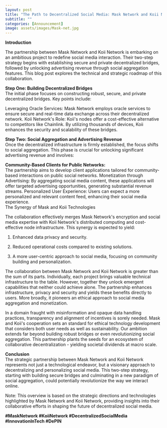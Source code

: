 ```yaml
---
layout: post
title: "The Path to Decentralized Social Media: Mask Network and Koii Network's Strategic Roadmap"
subtitle: ""
categories: [Announcement]
image: assets/images/Mask-net.jpg
---
```

**Introduction**

The partnership between Mask Network and Koii Network is embarking on an ambitious project to redefine social media interaction. Their two-step strategy begins with establishing secure and private decentralized bridges, followed by unlocking advertising revenue through social aggregation features. This blog post explores the technical and strategic roadmap of this collaboration.

**Step One: Building Decentralized Bridges**  
The initial phase focuses on constructing robust, secure, and private decentralized bridges. Key points include:

Leveraging Oracle Services: Mask Network employs oracle services to ensure secure and real-time data exchange across their decentralized network.
Koii Network's Role: Koii's nodes offer a cost-effective alternative to competitors like Chainlink. By utilizing thousands of devices, Koii enhances the security and scalability of these bridges.

**Step Two: Social Aggregation and Advertising Revenue**  
Once the decentralized infrastructure is firmly established, the focus shifts to social aggregation. This phase is crucial for unlocking significant advertising revenue and involves:

**Community-Based Clients for Public Networks:**  
The partnership aims to develop client applications tailored for community-based interactions on public social networks.
Monetization through Advertising: By aggregating social media content, these applications will offer targeted advertising opportunities, generating substantial revenue streams.
Personalized User Experience: Users can expect a more personalized and relevant content feed, enhancing their social media experience.  
The Synergy of Mask and Koii Technologies

The collaboration effectively merges Mask Network's encryption and social media expertise with Koii Network's distributed computing and cost-effective node infrastructure. This synergy is expected to yield:

1. Enhanced data privacy and security.

2. Reduced operational costs compared to existing solutions.

3. A more user-centric approach to social media, focusing on community building and personalization.

The collaboration between Mask Network and Koii Network is greater than the sum of its parts. Individually, each project brings valuable technical infrastructure to the table. However, together they unlock emergent capabilities that neither could achieve alone. The partnership enhances infrastructure, privacy and security and yields these benefits directly to users. More broadly, it pioneers an ethical approach to social media aggregation and monetization.

In a domain fraught with misinformation and opaque data handling practices, transparency and alignment of incentives is sorely needed. Mask and Koii's cooperation sets an standard for ethical technology development that considers both user needs as well as sustainability. Our ambition extends far beyond building robust bridges or even revolutionizing social aggregation. This partnership plants the seeds for an ecosystem of collaborative decentralization - yielding societal dividends at macro scale.

**Conclusion**  
The strategic partnership between Mask Network and Koii Network represents not just a technological endeavor, but a visionary approach to decentralizing and personalizing social media. This two-step strategy, starting with building secure bridges and culminating in a new paradigm of social aggregation, could potentially revolutionize the way we interact online.

Note: This overview is based on the strategic directions and technologies highlighted by Mask Network and Koii Network, providing insights into their collaborative efforts in shaping the future of decentralized social media.

**#MaskNetwork #KoiiNetwork #DecentralizedSocialMedia #InnovationInTech #DePIN**
